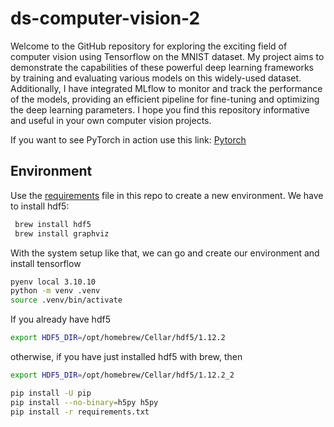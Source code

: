# ds-computer-vision-2
Welcome to the GitHub repository for exploring the exciting field of computer vision using Tensorflow on the MNIST dataset. My project aims to demonstrate the capabilities of these powerful deep learning frameworks by training and evaluating various models on this widely-used dataset. Additionally, I have integrated MLflow to monitor and track the performance of the models, providing an efficient pipeline for fine-tuning and optimizing the deep learning parameters. I hope you find this repository informative and useful in your own computer vision projects.

If you want to see PyTorch in action use this link: [Pytorch](https://github.com/andrey101010/ds-computer-vision)

## Environment 
Use the [requirements](requirements.txt) file in this repo to create a new environment. 
We have to install hdf5:

```BASH
 brew install hdf5
 brew install graphviz
```
With the system setup like that, we can go and create our environment and install tensorflow

```BASH
pyenv local 3.10.10
python -m venv .venv
source .venv/bin/activate
```
If you already have hdf5
```BASH
export HDF5_DIR=/opt/homebrew/Cellar/hdf5/1.12.2
```
otherwise, if you have just installed hdf5 with brew, then
```BASH
export HDF5_DIR=/opt/homebrew/Cellar/hdf5/1.12.2_2
```

```BASH
pip install -U pip
pip install --no-binary=h5py h5py
pip install -r requirements.txt
```
